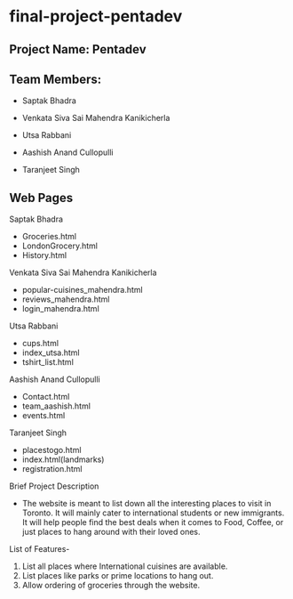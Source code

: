 ﻿# final-project-pentadev
## Project Name: Pentadev

## Team Members:

- Saptak Bhadra

- Venkata Siva Sai Mahendra Kanikicherla
- Utsa Rabbani
- Aashish Anand Cullopulli
- Taranjeet Singh

## Web Pages

Saptak Bhadra

- Groceries.html
- LondonGrocery.html
- History.html

Venkata Siva Sai Mahendra Kanikicherla

- popular-cuisines_mahendra.html
- reviews_mahendra.html
- login_mahendra.html

Utsa Rabbani

- cups.html
- index_utsa.html
- tshirt_list.html

Aashish Anand Cullopulli

- Contact.html
- team_aashish.html
- events.html

Taranjeet Singh

- placestogo.html
- index.html(landmarks)
- registration.html

Brief Project Description

- The website is meant to list down all the interesting places to visit in Toronto. It will mainly cater to international students or   new immigrants. It will help people find the best deals when it comes to Food, Coffee, or just places to hang around with their loved ones.

List of Features-

1. List all places where International cuisines are available.
2. List places like parks or prime locations to hang out.
3. Allow ordering of groceries through the website.
